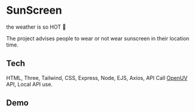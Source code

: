 # SunScreen

the weather is so HOT  🥵

The project advises people to wear or not wear sunscreen in their location time.


## Tech

HTML, Three, Tailwind, CSS, Express, Node, EJS, Axios, API Call [OpenUV](https://www.openuv.io/) API, Local API use.

## Demo
